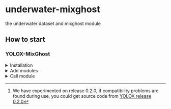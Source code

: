 # underwater-mixghost
the underwater dataset and mixghost module

## How to start

### YOLOX-MixGhost

<details>
<summary>Installation</summary>

Install YOLOX from source.[^1]
```shell
git clone git@github.com:Megvii-BaseDetection/YOLOX.git
cd YOLOX
pip3 install -v -e .  # or  python3 setup.py develop
```

</details>

<details>
<summary>Add modules</summary>

Add MixGhost module and MixGhost-pafpn.
* Copy files [network_mixghost_blocks.py](YOLOX/yolox/models/network_mixghost_blocks.py) and [yolo_mixghost_pafpn.py](YOLOX/yolox/models/yolo_mixghost_pafpn.py) to the directory `YOLOX/yolox/model`.
* Add `from .yolo_mixghost_pafpn import YOLOMIXGHOSTPAFPN` to `YOLOX/yolox/model/__init__.py`.
<div align="center"><img src="assets/YOLOX-MIXGHOST.png" width="350"></div>
</details>

<details>
<summary>Call module</summary>

Call MixGhost-pafpn in **yolox_base.py**.
* Add `from yolox.models import YOLOMIXGHOSTPAFPN` to `YOLOX/yolox/exp/yolox_base.py`, call `YOLOMIXGHOSTPAFPN` by `backbone = YOLOMIXGHOSTPAFPN(self.depth, self.width, in_channels=in_channels, act=self.act)`.
<div align="center"><img src="assets/YOLOX-MIXGHOST.png" width="350"></div>
</details>

[^1]: We have experimented on release 0.2.0, if compatibility problems are found during use, you could get source code from [YOLOX release 0.2.0](https://github.com/Megvii-BaseDetection/YOLOX/releases/tag/0.2.0)
